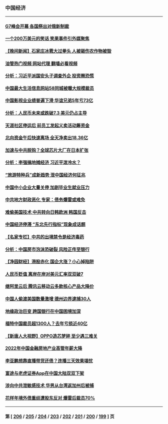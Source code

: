 ### 中国经济
---
#### [G7峰会开幕 各国祭出对俄新制裁](../../pages/ncid283/n14000321.md?05192045) 
#### [一个200万美元的笑话 笑果事件引外媒聚焦](../../pages/ncid283/n14000272.md?05192045) 
#### [【晚间新闻】石家庄冰雹大过拳头 人被砸伤农作物被毁](../../pages/ncid283/n14000247.md?05192045) 
#### [油管热门视频 网站代理 翻墙必看视频](http://138.2.39.72:81/youtube.html?epic-marker?05192045)
#### [分析：习近平派国安头子调查外企 投资圈恐慌](../../pages/ncid283/n13999827.md?05192045) 
#### [中国最大生活信息网站58同城被曝大规模裁员](../../pages/ncid283/n13999911.md?05192045) 
#### [中国影视业业绩普遍下滑 华谊兄弟5年亏73亿](../../pages/ncid283/n13999887.md?05192045) 
#### [分析：人民币未来或跌破7.3 美元仍占主导](../../pages/ncid283/n13999825.md?05192045) 
#### [天涯社区停运后 前员工发起义卖活动筹资金](../../pages/ncid283/n13999800.md?05192045) 
#### [北向资金午后快速离场 全天净卖出18.36亿](../../pages/ncid283/n13999519.md?05192045) 
#### [加速与中共脱钩？全球芯片大厂在日本扩张](../../pages/ncid283/n13999797.md?05192045) 
#### [分析：李强搞地摊经济 习近平泼冷水？](../../pages/ncid283/n13999277.md?05192045) 
#### [“旅游特种兵”成新趋势 泄中国经济何征兆](../../pages/ncid283/n13999308.md?05192045) 
#### [中国中小企业大量关停 加剧毕业生就业压力](../../pages/ncid283/n13999160.md?05192045) 
#### [中共地方财政恶化 专家：债务爆雷或难免](../../pages/ncid283/n13999142.md?05192045) 
#### [难偷美国技术 中共转向日韩欧洲 韩国反击](../../pages/ncid283/n13999113.md?05192045) 
#### [中国经济停滞 “东北先行指标”现象成话题](../../pages/ncid283/n13999085.md?05192045) 
#### [【名家专栏】中共的出境禁令是经济毒药](../../pages/ncid283/n13995832.md?05192045) 
#### [分析：中国房市泡沫恐破裂 风险正传至银行](../../pages/ncid283/n13999062.md?05192045) 
#### [【净园财经】港股赤化 国企大涨？小心掉陷阱](../../pages/ncid283/n13998937.md?05192045) 
#### [人民币贬值 离岸在岸对美元汇率双双破7](../../pages/ncid283/n13998869.md?05192045) 
#### [继阿里云后 腾讯云移动云多款核心产品大降价](../../pages/ncid283/n13998806.md?05192045) 
#### [中国人偷渡美国数量激增 德州边界逮捕30人](../../pages/ncid283/n13998810.md?05192045) 
#### [地缘政治巨变 跨国银行在中国困境加深](../../pages/ncid283/n13998642.md?05192045) 
#### [福特中国裁员超1300人？去年亏损近40亿](../../pages/ncid283/n13998435.md?05192045) 
#### [【新唐人大视野】OPPO造芯梦碎 至少遇三难关](../../pages/ncid283/n13998213.md?05192045) 
#### [2022年中国金融房地产业高管年薪大降](../../pages/ncid283/n13998296.md?05192045) 
#### [李亚鹏想靠直播带货还债？连播三天效果堪忧](../../pages/ncid283/n13998337.md?05192045) 
#### [富途与老虎证券App在中国大陆双双下架](../../pages/ncid283/n13998258.md?05192045) 
#### [涉向中共泄敏感技术 华男从台湾返加州后被捕](../../pages/ncid283/n13998300.md?05192045) 
#### [花样年境外债重组遭股东反对 爆雷后裁员70%](../../pages/ncid283/n13998243.md?05192045) 

---
#### 第 [ [206](./206.md?05192045) / [205](./205.md?05192045) / [204](./204.md?05192045) / [203](./203.md?05192045) / [202](./202.md?05192045) / [201](./201.md?05192045) / [200](./200.md?05192045) / [199](./199.md?05192045) ] 页
